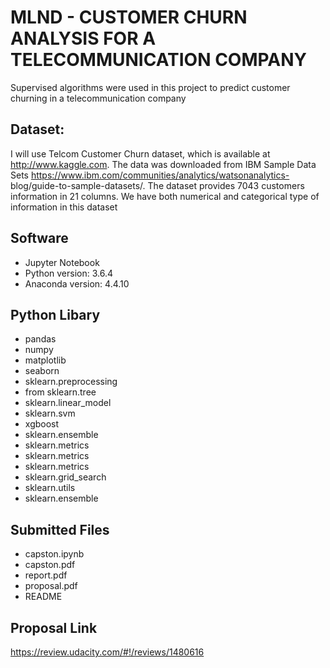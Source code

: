 
# MLND - CUSTOMER CHURN ANALYSIS FOR A TELECOMMUNICATION COMPANY

Supervised algorithms were used in this project to predict customer churning in a telecommunication company

## Dataset:
I will use Telcom Customer Churn dataset, which is available at
http://www.kaggle.com. The data was downloaded from IBM Sample
Data Sets https://www.ibm.com/communities/analytics/watsonanalytics-
blog/guide-to-sample-datasets/. The dataset provides 7043
customers information in 21 columns. We have both numerical and
categorical type of information in this dataset

## Software
- Jupyter Notebook
- Python version: 3.6.4
- Anaconda version: 4.4.10

## Python Libary
- pandas 
- numpy 
- matplotlib
- seaborn 
- sklearn.preprocessing
- from sklearn.tree 
- sklearn.linear_model 
- sklearn.svm 
- xgboost 
- sklearn.ensemble 
- sklearn.metrics 
- sklearn.metrics 
- sklearn.metrics 
- sklearn.grid_search
- sklearn.utils
- sklearn.ensemble

## Submitted Files
- capston.ipynb
- capston.pdf
- report.pdf
- proposal.pdf
- README

## Proposal Link
https://review.udacity.com/#!/reviews/1480616
